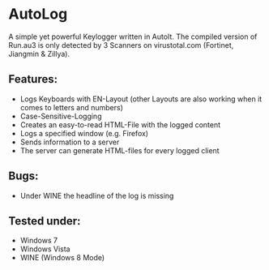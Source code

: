 # AutoLog

A simple yet powerful Keylogger written in AutoIt. The compiled version of Run.au3 is only detected by 3 Scanners on virustotal.com (Fortinet, Jiangmin & Zillya).

## Features:
* Logs Keyboards with EN-Layout (other Layouts are also working when it comes to letters and numbers)
* Case-Sensitive-Logging
* Creates an easy-to-read HTML-File with the logged content
* Logs a specified window (e.g. Firefox)
* Sends information to a server
* The server can generate HTML-files for every logged client

## Bugs:
* Under WINE the headline of the log is missing

## Tested under:
* Windows 7
* Windows Vista
* WINE (Windows 8 Mode)
